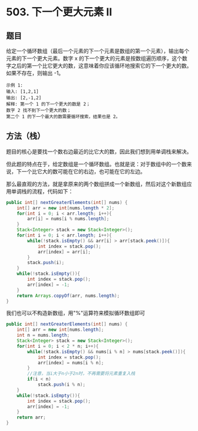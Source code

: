 # 503. 下一个更大元素 II

## 题目
给定一个循环数组（最后一个元素的下一个元素是数组的第一个元素），输出每个元素的下一个更大元素。数字 x 的下一个更大的元素是按数组遍历顺序，这个数字之后的第一个比它更大的数，这意味着你应该循环地搜索它的下一个更大的数。如果不存在，则输出 -1。

    示例 1:
    输入: [1,2,1]
    输出: [2,-1,2]
    解释: 第一个 1 的下一个更大的数是 2；
    数字 2 找不到下一个更大的数； 
    第二个 1 的下一个最大的数需要循环搜索，结果也是 2。


## 方法（栈）
题目的核心是要找一个数右边最近的比它大的数，因此我们想到用单调栈来解决。

但此题的特点在于，给定数组是一个循环数组。也就是说：对于数组中的一个数来说，下一个比它大的数可能在它的右边，也可能在它的左边。

那么最直观的方法，就是拿原来的两个数组拼成一个新数组，然后对这个新数组应用单调栈的流程，代码如下：

```java
public int[] nextGreaterElements(int[] nums) {
    int[] arr = new int[nums.length * 2];
    for(int i = 0; i < arr.length; i++){
        arr[i] = nums[i % nums.length];
    }
    Stack<Integer> stack = new Stack<Integer>();
    for(int i = 0; i < arr.length; i++){
        while(!stack.isEmpty() && arr[i] > arr[stack.peek()]){
            int index = stack.pop();
            arr[index] = arr[i];
        }
        stack.push(i);
    }
    while(!stack.isEmpty()){
        int index = stack.pop();
        arr[index] = -1;
    }
    return Arrays.copyOf(arr, nums.length);
}
```

我们也可以不构造新数组，用"%"运算符来模拟循环数组即可

```java
public int[] nextGreaterElements(int[] nums) {
    int[] arr = new int[nums.length];
    int n = nums.length;
    Stack<Integer> stack = new Stack<Integer>();
    for(int i = 0; i < 2 * n; i++){
        while(!stack.isEmpty() && nums[i % n] > nums[stack.peek()]){
            int index = stack.pop();
            arr[index] = nums[i % n];
        }
        //注意，当i大于n小于2n时，不再需要将元素重复入栈
        if(i < n)
            stack.push(i % n);
    }
    while(!stack.isEmpty()){
        int index = stack.pop();
        arr[index] = -1;
    }
    return arr;
}
```